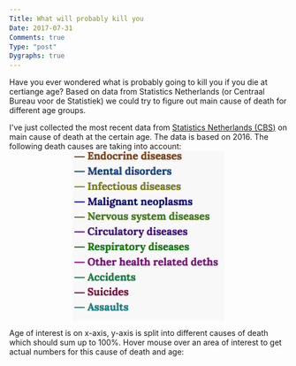 ```yaml
---
Title: What will probably kill you
Date: 2017-07-31
Comments: true
Type: "post"
Dygraphs: true
---
```


Have you ever wondered what is probably going to kill you if you die at certiange age?
Based on data from Statistics Netherlands (or Centraal Bureau voor de Statistiek)
we could try to figure out main cause of death for different age groups.

<!--more-->

I've just collected the most recent data from [Statistics Netherlands (CBS)](https://www.cbs.nl)
on main cause of death at the certain age. The data is based on 2016. The following death causes are taking into account:
<img src="legend.png" alt="Legend" style="width: 276px; display: block; margin: 0 auto;" />

Age of interest is on x-axis, y-axis is split into different causes of death which should sum up to 100%.
Hover mouse over an area of interest to get actual numbers for this cause of death and age:
<div id="graph"></div>

<style>
.dygraph-legend { background: none; }
.dygraph-legend > span { display: none; }
.dygraph-legend > span.highlight { display: inline; }
</style>

<div id="graph" style="width:100%;"></div>
<div id="legend"></div>

<script>
var labels = [5,10,15,20,25,30,35,40,45,50,55,60,65,70,75,80,85];
var total = [106,55,79,183,315,366,480,608,1098,2043,3625,5564,8059,12444,14678,18383,24326];
var blood_dis = [1,2,2,2,0,6,4,4,2,5,7,11,13,36,30,48,75];
var infect = [14,0,2,4,11,6,5,12,18,20,49,88,124,205,279,326,563];
var cancer = [14,20,21,27,32,57,117,199,429,876,1774,2850,4295,6482,6925,7059,7139];
var endocr = [8,4,4,9,8,10,16,13,32,47,68,154,190,309,358,427,593];
var psych = [2,1,4,5,6,11,16,22,37,70,88,136,138,272,443,1016,2140];
var nerv_dis = [14,2,16,13,8,24,20,32,42,79,113,193,290,468,673,1138,1602];
var heart = [6,3,3,14,26,27,35,56,151,320,594,847,1340,2331,3097,4491,6847];
var respir = [4,6,1,3,9,6,8,10,29,55,147,322,512,877,1239,1748,2198];
var digestive = [2,0,0,0,5,9,11,9,37,91,132,222,317,370,437,555,711];
var skin = [0,0,0,0,0,0,1,0,0,1,1,6,7,7,17,20,40];
var conn_tissue = [0,0,0,1,6,1,0,7,10,10,21,26,42,78,93,118,204];
var urogen = [0,0,1,1,1,1,3,6,7,13,17,40,56,106,195,325,617];
var birth_defects = [12,5,1,7,7,7,5,8,12,18,44,60,52,29,10,8,5];
var abnormal_stuff = [8,3,3,12,27,17,39,47,70,127,193,260,320,498,484,525,618];
var transport_accidents = [7,4,8,32,54,39,24,20,19,37,43,39,31,47,43,59,76];
var accidental_falls = [3,1,0,3,6,1,4,1,14,25,40,50,82,128,192,355,679];
var accidental_drown = [4,3,3,3,2,3,1,6,5,6,4,5,8,10,6,10,2];
var accidental_pois = [0,0,0,3,16,18,25,14,22,17,17,15,8,9,4,5,8];
var accidents_other = [5,1,1,2,6,7,9,6,8,10,14,17,15,20,21,20,38];
var suicides = [0,0,9,39,73,102,122,118,142,195,239,208,197,140,100,86,60];
var assaults = [1,0,0,3,8,9,12,12,7,8,10,3,1,5,4,2,3];
var other_external = [1,0,0,0,4,2,2,4,5,13,10,12,21,17,27,42,108];

var data = [];
for (var age_group = 0; age_group < 17; ++age_group) {
  var arr = [];

  arr.push(labels[age_group]);

  arr.push(100 * endocr[age_group] / total[age_group]);
  arr.push(100 * psych[age_group] / total[age_group]);
  arr.push(100 * infect[age_group] / total[age_group]);
  arr.push(100 * cancer[age_group] / total[age_group]);
  arr.push(100 * nerv_dis[age_group] / total[age_group]);
  arr.push(100 * heart[age_group] / total[age_group]);
  arr.push(100 * respir[age_group] / total[age_group]);

  var other_medical = blood_dis[age_group] + digestive[age_group] + conn_tissue[age_group] + skin[age_group] + birth_defects[age_group] + abnormal_stuff[age_group] + urogen[age_group];
  arr.push(100 * other_medical / total[age_group]);

  var accidents = transport_accidents[age_group] + accidental_falls[age_group] + accidental_drown[age_group] + accidental_pois[age_group] + accidents_other[age_group];
  arr.push(100 * accidents / total[age_group]);
  arr.push(100 * suicides[age_group] / total[age_group]);

  arr.push(100 * (assaults[age_group] + other_external[age_group]) / total[age_group]);

  data.push(arr);
}

var labels = ['Age'];
labels.push('Endocrine diseases');
labels.push('Mental disorders');
labels.push('Infectious diseases');
labels.push('Malignant neoplasms');
labels.push('Nervous system diseases');
labels.push('Circulatory diseases');
labels.push('Respiratory diseases');
labels.push('Other health related deths');
labels.push('Accidents');
labels.push('Suicides');
labels.push('Assaults');

var g = new Dygraph(
    document.getElementById('graph'),
    data,
    {
      labels: labels.slice(),
      stackedGraph: true,
      xlabel: 'age',
      ylabel: 'percentage',

      //labelsDiv: 'legend',
      //labelsSeparateLines: true,
      //legend: 'always',

      highlightCircleSize: 2,
      strokeWidth: 1,
      strokeBorderWidth: null,

      highlightSeriesOpts: {
        strokeWidth: 3,
        strokeBorderWidth: 1,
        highlightCircleSize: 5
      }
    });
var updateSelection = function(ev) {
  if (g.isSeriesLocked()) {
    g.clearSelection();
  } else {
    g.setSelection(g.getSelection(), g.getHighlightSeries(), true);
  }
};
g.updateOptions({clickCallback: updateSelection}, true);
g.setSelection(false, 'Circulatory diseases');

</script>
